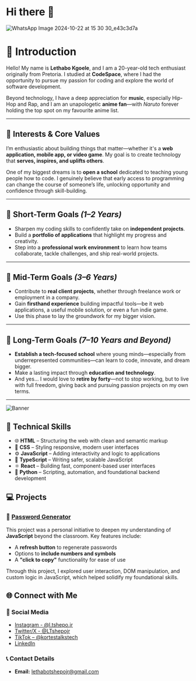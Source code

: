 # Hi there 👋

![WhatsApp Image 2024-10-22 at 15 30 30_e43c3d7a](https://github.com/user-attachments/assets/151563b0-be85-4b54-b0fd-b657cc87e04e)

# 👋 Introduction

Hello! My name is **Lethabo Kgoele**, and I am a 20-year-old tech enthusiast originally from Pretoria. I studied at **CodeSpace**, where I had the opportunity to pursue my passion for coding and explore the world of software development.

Beyond technology, I have a deep appreciation for **music**, especially Hip-Hop and Rap, and I am an unapologetic **anime fan**—with _Naruto_ forever holding the top spot on my favourite anime list.

---

## 🎯 Interests & Core Values

I’m enthusiastic about building things that matter—whether it's a **web application, mobile app, or video game**. My goal is to create technology that **serves, inspires, and uplifts others**.

One of my biggest dreams is to **open a school** dedicated to teaching young people how to code. I genuinely believe that early access to programming can change the course of someone’s life, unlocking opportunity and confidence through skill-building.

---

## 📌 Short-Term Goals *(1–2 Years)*

- Sharpen my coding skills to confidently take on **independent projects**.
- Build a **portfolio of applications** that highlight my progress and creativity.
- Step into a **professional work environment** to learn how teams collaborate, tackle challenges, and ship real-world projects.

---

## 🚀 Mid-Term Goals *(3–6 Years)*

- Contribute to **real client projects**, whether through freelance work or employment in a company.
- Gain **firsthand experience** building impactful tools—be it web applications, a useful mobile solution, or even a fun indie game.
- Use this phase to lay the groundwork for my bigger vision.

---

## 🌱 Long-Term Goals *(7–10 Years and Beyond)*

- **Establish a tech-focused school** where young minds—especially from underrepresented communities—can learn to code, innovate, and dream bigger.
- Make a lasting impact through **education and technology**.
- And yes... I would love to **retire by forty**—not to stop working, but to live with full freedom, giving back and pursuing passion projects on my own terms.

---

![Banner](https://media.giphy.com/media/v1.Y2lkPTc5MGI3NjExNHVoYzU4eWE5dXhtZ2pkYm4ydmFrcWNjNHlmcDQ5azRndWxiOWV4cCZlcD12MV9pbnRlcm5hbF9naWZfYnlfaWQmY3Q9Zw/2y98KScHKeaQM/giphy.gif)

## 🧠 Technical Skills

- 🌐 **HTML** – Structuring the web with clean and semantic markup  
- 🎨 **CSS** – Styling responsive, modern user interfaces  
- ⚙️ **JavaScript** – Adding interactivity and logic to applications  
- 🔐 **TypeScript** – Writing safer, scalable JavaScript  
- ⚛️ **React** – Building fast, component-based user interfaces  
- 🐍 **Python** – Scripting, automation, and foundational backend development

## 💻 Projects

### 🔐 [Password Generator](https://github.com/LTshepoJr/Password-Generator.git)

This project was a personal initiative to deepen my understanding of **JavaScript** beyond the classroom. Key features include:

- A **refresh button** to regenerate passwords
- Options to **include numbers and symbols**
- A **"click to copy"** functionality for ease of use

Through this project, I explored user interaction, DOM manipulation, and custom logic in JavaScript, which helped solidify my foundational skills.


## 🌐 Connect with Me

### 📱 Social Media

- [Instagram - @l.tshepo.jr](https://www.instagram.com/l.tshepo.jr/)
- [Twitter/X - @LTshepojr](https://twitter.com/LTshepojr)
- [TikTok – @kortestalkstech](https://www.tiktok.com/@kortestalkstech)
- [LinkedIn](https://www.linkedin.com/in/lethabo-kgoele-ltshepojr/)

### 📞 Contact Details

- **Email:** lethabotshepojr@gmail.com  

